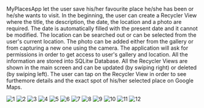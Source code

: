 MyPlacesApp let the user save his/her favourite place he/she has been or he/she wants to visit.
In the beginning, the user can create a Recycler View where the title, the description, the date, the location and a photo are required.
The date is automatically filled with the present date and it cannot be modified.
The location can be searched out or can be selected from the user's current location.
The photo can be added either from the gallery or from capturing a new one using the camera.
The application will ask for permissions in order to get access to user's gallery and location.
All the information are stored into SQLitw Database.
All the Recycler Views are shown in the main screen and can be updated (by swiping right) or deleted (by swiping left).
The user can tap on the Recycler View in order to see furthemore details and the exact spot of his/her selected place on Google Maps.

![1](https://user-images.githubusercontent.com/109162046/194761460-f9e01d48-b96d-4016-9987-05b255d53b93.PNG)
![2](https://user-images.githubusercontent.com/109162046/194761461-83fbe733-5fe2-4ee6-a60f-eee66380919d.PNG)
![3](https://user-images.githubusercontent.com/109162046/194761475-57798045-7bd1-46d7-9cfb-b634c1971eaa.PNG)
![4](https://user-images.githubusercontent.com/109162046/194761482-02541b25-9fb6-459d-93c6-08939b790d70.PNG)
![5](https://user-images.githubusercontent.com/109162046/194761484-74525750-b999-4875-aa95-2b9d9481f52f.PNG)
![6](https://user-images.githubusercontent.com/109162046/194761485-1f1b833e-dc6a-45da-b4cc-0e2e7e387eb2.PNG)
![7](https://user-images.githubusercontent.com/109162046/194761486-c29cb0aa-4285-47f1-aca7-fa5c45797931.PNG)
![8](https://user-images.githubusercontent.com/109162046/194761489-ce1c0e67-bc22-4b11-85f7-a77a25529824.png)
![9](https://user-images.githubusercontent.com/109162046/194761491-d090dfa8-5f36-4498-b9d9-186bd42254e8.png)
![10](https://user-images.githubusercontent.com/109162046/194761492-124114c9-97d8-42cc-bd14-14af79410653.png)
![11](https://user-images.githubusercontent.com/109162046/194761494-1043823c-2e8c-476c-af51-91f8eff6d648.png)
![12](https://user-images.githubusercontent.com/109162046/194761498-f5a9eafb-6f5f-40c5-ba58-1e7b7198d272.png)
